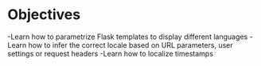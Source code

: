 # Objectives
-Learn how to parametrize Flask templates to display different languages
-Learn how to infer the correct locale based on URL parameters, user settings or request headers
-Learn how to localize timestamps
